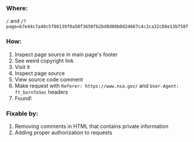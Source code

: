 ### Where:  

`/` and `/?page=b7e44c7a40c5f80139f0a50f3650fb2bd8d00b0d24667c4c2ca32c88e13b758f`

### How:  

1. Inspect page source in main page's footer
2. See weird copyright link
3. Visit it
4. Inspect page source
5. View source code comment
6. Make request with `Referer: https://www.nsa.gov/` and `User-Agent: ft_bornToSec` headers
7. Found!

### Fixable by:  

1. Removing comments in HTML that contains private information
2. Adding proper authorization to requests
